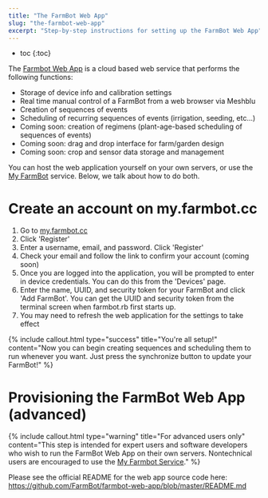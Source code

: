 ```yaml
---
title: "The FarmBot Web App"
slug: "the-farmbot-web-app"
excerpt: "Step-by-step instructions for setting up the FarmBot Web App"
---
```


* toc
{:toc}

The [Farmbot Web App](https://github.com/FarmBot/farmbot-web-app) is a cloud based web service that performs the following functions:

 * Storage of device info and calibration settings
 * Real time manual control of a FarmBot from a web browser via Meshblu
 * Creation of sequences of events
 * Scheduling of recurring sequences of events (irrigation, seeding, etc...)
 * Coming soon: creation of regimens (plant-age-based scheduling of sequences of events)
 * Coming soon: drag and drop interface for farm/garden design
 * Coming soon: crop and sensor data storage and management

You can host the web application yourself on your own servers, or use the [My FarmBot](http://my.farmbot.cc) service. Below, we talk about how to do both.

# Create an account on my.farmbot.cc

1. Go to [my.farmbot.cc](http://my.farmbot.cc)
2. Click 'Register'
3. Enter a username, email, and password. Click 'Register'
4. Check your email and follow the link to confirm your account (coming soon)
5. Once you are logged into the application, you will be prompted to enter in device credentials. You can do this from the 'Devices' page.
6. Enter the name, UUID, and security token for your FarmBot and click 'Add FarmBot'. You can get the UUID and security token from the terminal screen when farmbot.rb first starts up.
7. You may need to refresh the web application for the settings to take effect

{%
include callout.html
type="success"
title="You're all setup!"
content="Now you can begin creating sequences and scheduling them to run whenever you want. Just press the synchronize button to update your FarmBot!"
%}



# Provisioning the FarmBot Web App (advanced)



{%
include callout.html
type="warning"
title="For advanced users only"
content="This step is intended for expert users and software developers who wish to run the FarmBot Web App on their own servers. Nontechnical users are encouraged to use the [My Farmbot Service](http://my.farmbot.cc)."
%}

Please see the official README for the web app source code here: https://github.com/FarmBot/farmbot-web-app/blob/master/README.md
